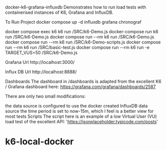 docker-k6-grafana-influxdb
Demonstrates how to run load tests with containerised instances of K6, Grafana and InfluxDB.

To Run Project
docker compose up -d influxdb grafana chronograf

docker compose exec k6 k6 run /SRC/k6-Demo.js
docker-compose run k6 run /SRC/k6-Demo.js
docker compose run --rm k6 run /SRC/k6-Demo.js
docker compose run --rm k6 run /SRC/k6-Demo-scripts.js
docker compose run --rm k6 run /SRC/basic-test.js
docker compose run --rm k6 run -e TARGET_VUS=50 /SRC/k6-Demo.js


Grafana Url http://localhost:3000/

Influx DB Url http://localhost:8888/

Dashboards
The dashboard in /dashboards is adapted from the excellent K6 / Grafana dashboard here: https://grafana.com/grafana/dashboards/2587

There are only two small modifications:

the data source is configured to use the docker created InfluxDB data source
the time period is set to now-15m, which I feel is a better view for most tests
Scripts
The script here is an example of a low Virtual User (VU) load test of the excellent API: 'https://jsonplaceholder.typicode.com/posts'
# k6-local-docker
